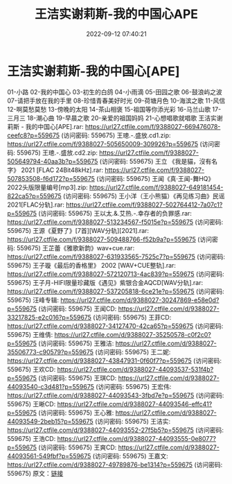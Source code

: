 ﻿---
title: 王洁实谢莉斯-我的中国心APE
date: 2022-09-12 07:40:21
categories: APE、FLAC、MP3
tags: 华语中文
---
# 王洁实谢莉斯-我的中国心[APE]

01-小路
02-我的中国心
03-初生的白鸽
04-小雨滴
05-田园之歌
06-鼓浪屿之波
07-请把手放在我的手里
08-珍惜青春美好时光
09-荷塘月色
10-海滨之歌
11-风信
12-啊莫愁莫愁
13-傍晚的太阳
14-茶山相褒
15-祖国等你添光彩
16-马兰山歌
17-三月三
18-潮心曲
19-早晨之歌
20-亲爱的祖国妈妈
21-心想唱歌就唱歌
王洁实谢莉斯 - 我的中国心[APE].rar: https://url27.ctfile.com/f/9388027-669476078-ceefc8?p=559675
(访问密码: 559675)
王璁.-.盛放.cd1.zip: https://url27.ctfile.com/f/9388027-505650009-309926?p=559675
(访问密码: 559675)
王璁.-.盛放.cd2.zip: https://url27.ctfile.com/f/9388027-505649794-40aa3b?p=559675
(访问密码: 559675)
王立 《我是貓，沒有名字》 2021 [FLAC 24Bit48kHz].rar: https://url27.ctfile.com/f/9388027-507853508-f6d172?p=559675
(访问密码: 559675)
王闻《真·王闻-舞HQ》2022头版限量编号[mp3].zip: https://url27.ctfile.com/f/9388027-649181454-822ca5?p=559675
(访问密码: 559675)
王小洋（王小熊猫）《再见练习曲》民谣2021[FLAC分轨].rar: https://url27.ctfile.com/f/9388027-502764412-7a07c1?p=559675
(访问密码: 559675)
王以太.&.艾热.-.幸存者的负罪感.rar: https://url27.ctfile.com/f/9388027-513234567-f5015e?p=559675
(访问密码: 559675)
王源《夏野了》[7首][WAV分轨][2021].rar: https://url27.ctfile.com/f/9388027-509488766-f52b9a?p=559675
(访问密码: 559675)
王芷蕾《雅歌新韵》wav+cue.rar: https://url27.ctfile.com/f/9388027-631933565-7525c7?p=559675
(访问密码: 559675)
王子璇《最后的香格里》 2002 [WAV+CUE整轨].rar: https://url27.ctfile.com/f/9388027-572120713-4ac839?p=559675
(访问密码: 559675)
王子月-HIFI限量珍藏版《遇见》紫银合金AQCD[WAV分轨].rar: https://url27.ctfile.com/f/9388027-537205818-6ce21e?p=559675
(访问密码: 559675)
汪峰专辑: https://url27.ctfile.com/d/9388027-30247869-e58e0d?p=559675
(访问密码: 559675)
王闻CD: https://url27.ctfile.com/d/9388027-33217825-e2c016?p=559675
(访问密码: 559675)
王菲CD: https://url27.ctfile.com/d/9388027-34127470-42ca65?p=559675
(访问密码: 559675)
王维倩: https://url27.ctfile.com/d/9388027-35250578-c0f2c0?p=559675
(访问密码: 559675)
王雅洁: https://url27.ctfile.com/d/9388027-35506773-c90579?p=559675
(访问密码: 559675)
王二妮: https://url27.ctfile.com/d/9388027-43847931-0f60f7?p=559675
(访问密码: 559675)
王欢CD: https://url27.ctfile.com/d/9388027-44093537-531f4b?p=559675
(访问密码: 559675)
王琪CD: https://url27.ctfile.com/d/9388027-44093540-c3d481?p=559675
(访问密码: 559675)
王宏伟: https://url27.ctfile.com/d/9388027-44093543-3fbd7e?p=559675
(访问密码: 559675)
王晰CD: https://url27.ctfile.com/d/9388027-44093546-effc41?p=559675
(访问密码: 559675)
王心雅: https://url27.ctfile.com/d/9388027-44093549-2beb15?p=559675
(访问密码: 559675)
王洁实: https://url27.ctfile.com/d/9388027-44093552-27f5b5?p=559675
(访问密码: 559675)
王浩CD: https://url27.ctfile.com/d/9388027-44093555-0e8077?p=559675
(访问密码: 559675)
王爽CD: https://url27.ctfile.com/d/9388027-44093561-549fbf?p=559675
(访问密码: 559675)
王嘉文: https://url27.ctfile.com/d/9388027-49789876-be1314?p=559675
(访问密码: 559675)
原文：[链接](https://blog.sina.com.cn/s/blog_1647c7e7601030zd9.html)